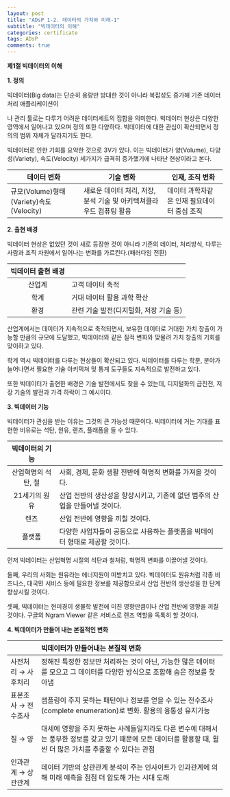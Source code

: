 ```yaml
---
layout: post
title: "ADsP 1-2. 데이터의 가치와 미래-1"
subtitle: "빅데이터의 이해"
categories: certificate
tags: ADsP
comments: true
---
```


**제1절 빅데이터의 이해**

**1. 정의**

빅데이터(Big data)는 단순히 용량만 방대한 것이 아니라 복잡성도 증가해 기존 데이터 처리 애플리케이션이

나 관리 툴로는 다루기 어려운 데이터세트의 집합을 의미한다. 빅데이터 현상은 다양한 영역에서 일어나고 있으며 정의 또한 다양하다. 빅데이터에 대한 관심이 확산되면서 정의의 범위 자체가 달라지기도 한다. 

빅데이터로 인한 기회를 요약한 것으로 3V가 있다. 이는 빅데이터가 양(Volume), 다양성(Variety), 속도(Velocity) 세가지가 급격히 증가했기에 나타난 현상이라고 본다.

| **데이터 변화**                         | **기술 변화**                                                | **인재, 조직 변화**                         |
| --------------------------------------- | ------------------------------------------------------------ | ------------------------------------------- |
| 규모(Volume)형태(Variety)속도(Velocity) | 새로운 데이터 처리, 저장, 분석 기술 및 아키텍쳐클라우드 컴퓨팅 활용 | 데이터 과학자같은 인재 필요데이터 중심 조직 |

**2. 출현 배경**

빅데이터 현상은 없었던 것이 새로 등장한 것이 아니라 기존의 데이터, 처리방식, 다루는 사람과 조직 차원에서 일어나는 변화를 가르킨다.(패러다임 전환)

| **빅데이터 출현 배경** |                                        |
| :--------------------: | -------------------------------------- |
|         산업계         | 고객 데이터 축적                       |
|          학계          | 거대 데이터 활용 과학 확산             |
|          환경          | 관련 기술 발전(디지털화, 저장 기술 등) |

산업계에서는 데이터가 지속적으로 축적되면서, 보유한 데이터로 거대한 가치 창출이 가능할 만큼의 규모에 도달했고, 빅데이터와 같은 질적 변화와 맞물려 가치 창출의 기회를 맞이하고 있다.

학계 역시 빅데이터를 다루는 현상들이 확산되고 있다. 빅데이터를 다루는 학문, 분야가 늘어나면서 필요한 기술 아키텍쳐 및 통계 도구들도 지속적으로 발전하고 있다.

또한 빅데이터가 출현한 배경은 기술 발전에서도 찾을 수 있는데, 디지털화의 급진전, 저장 기술의 발전과 가격 하락이 그 예시이다.



**3. 빅데이터 기능**

빅데이터가 관심을 받는 이유는 그것의 큰 가능성 때문이다. 빅데이터에 거는 기대를 표현한 비유로는 석탄, 원유, 렌즈, 플래폼을 들 수 있다.

| **빅데이터의 기능** |                                                              |
| :-----------------: | ------------------------------------------------------------ |
| 산업혁명의 석탄, 철 | 사회, 경제, 문화 생활 전반에 혁명적 변화를 가져올 것이다.    |
|    21세기의 원유    | 산업 전반의 생산성을 향상시키고, 기존에 없던 범주의 산업을 만들어낼 것이다. |
|        렌즈         | 산업 전반에 영향을 끼칠 것이다.                              |
|       플랫폼        | 다양한 사업자들이 공동으로 사용하는 플랫폼을 빅데이터 형태로 제공할 것이다. |

먼저 빅데이터는 산업혁명 시절의 석탄과 철처럼, 혁명적 변화를 이끌어낼 것이다.

둘째, 우리의 사회는 원유라는 에너지원이 떠받치고 있다. 빅데이터도 원유처럼 각종 비즈니스, 대국민 서비스 등에 필요한 정보를 제공함으로서 산업 전반의 생산성을 한 단계 향상시킬 것이다.

셋째, 빅데이터는 현미경이 생물학 발전에 미친 영향만큼이나 산업 전반에 영향을 끼칠 것이다. 구글의 Ngram Viewer 같은 서비스로 렌즈 역할을 독톡히 할 것이다.



**4. 빅데이터가 만들어 내는 본질적인 변화**

|                         | **빅데이터가 만들어내는 본질적 변화**                        |
| ----------------------- | :----------------------------------------------------------- |
| 사전처리 →     사후처리 | 정해진 특정한 정보만 처리하는 것이 아닌, 가능한 많은 데이터를 모으고 그 데이터를 다양한 방식으로 조합해 숨은 정보를 찾아냄 |
| 표본조사 → 전수조사     | 샘플링이 주지 못하는 패턴이나 정보를 얻을 수 있는 전수조사(complete enumeration)로 변화. 활용의 융통성 유지가능 |
| 질 → 양                 | 대세에 영향을 주지 못하는 사례들일지라도 다른 변수에 대해서는 풍부한 정보를 갖고 있기 때문에 모든 데이터를 활용할 때, 훨씬 더 많은 가치를 추출할 수 있다는 관점 |
| 인과관계 → 상관관계     | 데이터 기반의 상관관계 분석이 주는 인사이트가 인과관계에 의해 미래 예측을 점점 더 압도해 가는 시대 도래 |
